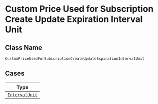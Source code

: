 
# Custom Price Used for Subscription Create Update Expiration Interval Unit

## Class Name

`CustomPriceUsedForSubscriptionCreateUpdateExpirationIntervalUnit`

## Cases

| Type |
|  --- |
| [`IntervalUnit`](../../../doc/models/interval-unit.md) |

